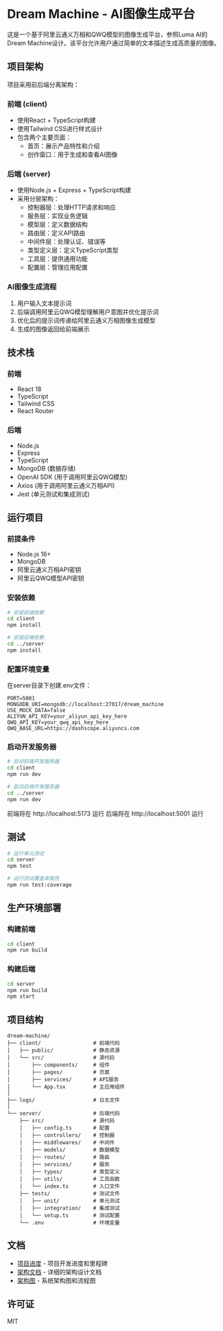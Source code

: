 # Dream Machine - AI图像生成平台

这是一个基于阿里云通义万相和QWQ模型的图像生成平台，参照Luma AI的Dream Machine设计。该平台允许用户通过简单的文本描述生成高质量的图像。

## 项目架构

项目采用前后端分离架构：

### 前端 (client)
- 使用React + TypeScript构建
- 使用Tailwind CSS进行样式设计
- 包含两个主要页面：
  - 首页：展示产品特性和介绍
  - 创作窗口：用于生成和查看AI图像

### 后端 (server)
- 使用Node.js + Express + TypeScript构建
- 采用分层架构：
  - 控制器层：处理HTTP请求和响应
  - 服务层：实现业务逻辑
  - 模型层：定义数据结构
  - 路由层：定义API路由
  - 中间件层：处理认证、错误等
  - 类型定义层：定义TypeScript类型
  - 工具层：提供通用功能
  - 配置层：管理应用配置

### AI图像生成流程
1. 用户输入文本提示词
2. 后端调用阿里云QWQ模型理解用户意图并优化提示词
3. 优化后的提示词传递给阿里云通义万相图像生成模型
4. 生成的图像返回给前端展示

## 技术栈

### 前端
- React 18
- TypeScript
- Tailwind CSS
- React Router

### 后端
- Node.js
- Express
- TypeScript
- MongoDB (数据存储)
- OpenAI SDK (用于调用阿里云QWQ模型)
- Axios (用于调用阿里云通义万相API)
- Jest (单元测试和集成测试)

## 运行项目

### 前提条件
- Node.js 16+
- MongoDB
- 阿里云通义万相API密钥
- 阿里云QWQ模型API密钥

### 安装依赖

```bash
# 安装前端依赖
cd client
npm install

# 安装后端依赖
cd ../server
npm install
```

### 配置环境变量

在server目录下创建.env文件：

```
PORT=5001
MONGODB_URI=mongodb://localhost:27017/dream_machine
USE_MOCK_DATA=false
ALIYUN_API_KEY=your_aliyun_api_key_here
QWQ_API_KEY=your_qwq_api_key_here
QWQ_BASE_URL=https://dashscope.aliyuncs.com
```

### 启动开发服务器

```bash
# 启动前端开发服务器
cd client
npm run dev

# 启动后端开发服务器
cd ../server
npm run dev
```

前端将在 http://localhost:5173 运行
后端将在 http://localhost:5001 运行

## 测试

```bash
# 运行单元测试
cd server
npm test

# 运行测试覆盖率报告
npm run test:coverage
```

## 生产环境部署

### 构建前端

```bash
cd client
npm run build
```

### 构建后端

```bash
cd server
npm run build
npm start
```

## 项目结构

```
dream-machine/
├── client/                 # 前端代码
│   ├── public/             # 静态资源
│   └── src/                # 源代码
│       ├── components/     # 组件
│       ├── pages/          # 页面
│       ├── services/       # API服务
│       └── App.tsx         # 主应用组件
│
├── logs/                   # 日志文件
│
└── server/                 # 后端代码
    ├── src/                # 源代码
    │   ├── config.ts       # 配置
    │   ├── controllers/    # 控制器
    │   ├── middlewares/    # 中间件
    │   ├── models/         # 数据模型
    │   ├── routes/         # 路由
    │   ├── services/       # 服务
    │   ├── types/          # 类型定义
    │   ├── utils/          # 工具函数
    │   └── index.ts        # 入口文件
    ├── tests/              # 测试文件
    │   ├── unit/           # 单元测试
    │   ├── integration/    # 集成测试
    │   └── setup.ts        # 测试配置
    └── .env                # 环境变量
```

## 文档

- [项目进度](./PROGRESS.md) - 项目开发进度和里程碑
- [架构文档](./ARCHITECTURE.md) - 详细的架构设计文档
- [架构图](./ARCHITECTURE_DIAGRAMS.md) - 系统架构图和流程图

## 许可证

MIT 